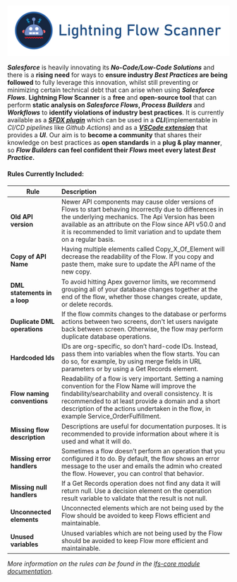 [![Lightning Flow Scanner Banner](docs/images/banner.png)](https://github.com/Force-Config-Control/.github)

_**Salesforce**_ is heavily innovating its **_No-Code/Low-Code Solutions_** and there is a **rising need** for ways to **ensure industry _Best Practices_ are being followed** to fully leverage this innovation, whilst still preventing or minimizing certain technical debt that can arise when using _**Salesforce Flows**_. **Lightning Flow Scanner** is a **free** and **open-source tool** that can perform **static analysis on **_Salesforce Flows_**, _Process Builders_** and **_Workflows_** to **identify violations of industry best practices**. It is currently available as a **_[SFDX plugin](https://www.npmjs.com/package/lightning-flow-scanner)_** which can be used in a **_CLI_**(implementable in _CI/CD pipelines_ like _Github Actions_) and as a **_[VSCode extension](https://marketplace.visualstudio.com/items?itemName=ForceConfigControl.lightningflowscanner)_** that provides a **_UI_**. Our aim is to **become a community** that shares their knowledge on best practices as **open standards** in a **plug & play manner**, so **_Flow Builders_ can feel confident their _Flows_ meet every latest _Best Practice_.** 

####  Rules Currently Included:
| Rule       | Description |
|--------------|:-----------|
| **Old API version** | Newer API components may cause older versions of Flows to start behaving incorrectly due to differences in the underlying mechanics. The Api Version has been available as an attribute on the Flow since API v50.0 and it is recommended to limit variation and to update them on a regular basis. |
| **Copy of API Name** | Having multiple elements called Copy_X_Of_Element will decrease the readability of the Flow. If you copy and paste them, make sure to update the API name of the new copy. |
| **DML statements in a loop** |  To avoid hitting Apex governor limits, we recommend grouping all of your database changes together at the end of the flow, whether those changes create, update, or delete records. |
| **Duplicate DML operations** |   If the flow commits changes to the database or performs actions between two screens, don't let users navigate back between screen. Otherwise, the flow may perform duplicate database operations. |
| **Hardcoded Ids** |  IDs are org-specific, so don’t hard-code IDs. Instead, pass them into variables when the flow starts. You can do so, for example, by using merge fields in URL parameters or by using a Get Records element. |
| **Flow naming conventions** |  Readability of a flow is very important. Setting a naming convention for the Flow Name will improve the findability/searchability and overall consistency. It is recommended to at least provide a domain and a short description of the actions undertaken in the flow, in example Service_OrderFulfillment. |
| **Missing flow description** |   Descriptions are useful for documentation purposes. It is recommended to provide information about where it is used and what it will do. |
| **Missing error handlers** |  Sometimes a flow doesn’t perform an operation that you configured it to do. By default, the flow shows an error message to the user and emails the admin who created the flow. However, you can control that behavior. |
| **Missing null handlers**      |   If a Get Records operation does not find any data it will return null. Use a decision element on the operation result variable to validate that the result is not null. |
| **Unconnected elements** |  Unconnected elements which are not being used by the Flow should be avoided to keep Flows efficient and maintainable. |
| **Unused variables**      |  Unused variables which are not being used by the Flow should be avoided to keep Flow more efficient and maintainable. |

_More information on the rules can be found in the [lfs-core module documentation](https://github.com/Force-Config-Control/lightning-flow-scanner-core)._
